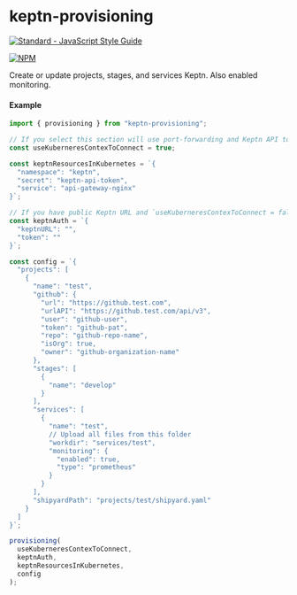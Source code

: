 # keptn-provisioning

[![Standard - JavaScript Style Guide](https://img.shields.io/badge/code_style-standard-brightgreen.svg)](http://standardjs.com/)

[![NPM](https://nodei.co/npm/keptn-provisioning.png?downloads=true&downloadRank=true&stars=true)](https://nodei.co/npm/keptn-provisioning/)

Create or update projects, stages, and services Keptn. Also enabled monitoring.

#### Example

```js
import { provisioning } from "keptn-provisioning";

// If you select this section will use port-forwarding and Keptn API token will get from K8s secrets
const useKuberneresContexToConnect = true;

const keptnResourcesInKubernetes = `{
  "namespace": "keptn",
  "secret": "keptn-api-token",
  "service": "api-gateway-nginx"
}`;

// If you have public Keptn URL and `useKuberneresContexToConnect = false` please fill these settings
const keptnAuth = `{
  "keptnURL": "",
  "token": ""
}`;

const config = `{
  "projects": [
    {
      "name": "test",
      "github": {
        "url": "https://github.test.com",
        "urlAPI": "https://github.test.com/api/v3",
        "user": "github-user",
        "token": "github-pat",
        "repo": "github-repo-name",
        "isOrg": true,
        "owner": "github-organization-name"
      },
      "stages": [
        {
          "name": "develop"
        }
      ],
      "services": [
        {
          "name": "test",
          // Upload all files from this folder
          "workdir": "services/test",
          "monitoring": {
            "enabled": true,
            "type": "prometheus"
          }
        }
      ],
      "shipyardPath": "projects/test/shipyard.yaml"
    }
  ]
}`;

provisioning(
  useKuberneresContexToConnect,
  keptnAuth,
  keptnResourcesInKubernetes,
  config
);
```
